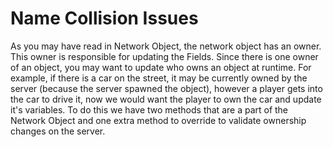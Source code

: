 # Name Collision Issues

As you may have read in Network Object, the network object has an owner. This owner is responsible for updating the Fields. Since there is one owner of an object, you may want to update who owns an object at runtime. For example, if there is a car on the street, it may be currently owned by the server (because the server spawned the object), however a player gets into the car to drive it, now we would want the player to own the car and update it's variables. To do this we have two methods that are a part of the Network Object and one extra method to override to validate ownership changes on the server.